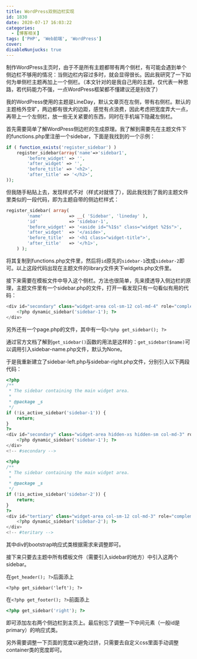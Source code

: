 ```yaml
---
title: WordPress双侧边栏实现
id: 1830
date: 2020-07-17 16:03:22
categories:
  - [博客相关]
tags: ['PHP', 'Web前端', 'WordPress']
cover: 
disableNunjucks: true
---
```


制作WordPress主页时，由于不是所有主题都带有两个侧栏，有可能会遇到单个侧边栏不够用的情况：当侧边栏内容过多时，就会显得很长。因此我研究了一下如何为单侧栏主题再加上一个侧栏。（本文针对的是我自己用的主题，仅代表一种思路，若代码能力不强，一点WordPress框架都不懂建议还是别改了）

我的WordPress使用的主题是LineDay，默认文章页在左侧，带有右侧栏。默认的主题格外空旷，两边都有很大的边距，感觉有点浪费，因此考虑把宽度弄大一点，再带上一个左侧栏，放一些无关紧要的东西，同时在手机端下隐藏左侧栏。


首先需要简单了解WordPress侧边栏的生成原理。我了解到需要先在主题文件下的functions.php里注册一个sidebar，下面是我找到的一个示例：

```php
if ( function_exists('register_sidebar') )
    register_sidebar(array('name'=>'sidebar1',
        'before_widget' => '',
        'after_widget' => '',
        'before_title' => '<h2>',
        'after_title' => '</h2>',
));
```

但我随手粘贴上去，发现样式不对（样式对就怪了），因此我找到了我的主题文件里类似的一段代码，即为主题自带的侧边栏样式：

```php
register_sidebar( array(
        'name'          => __( 'Sidebar', 'lineday' ),
        'id'            => 'sidebar-1',
        'before_widget' => '<aside id="%1$s" class="widget %2$s">',
        'after_widget'  => '</aside>',
        'before_title'  => '<h1 class="widget-title">',
        'after_title'   => '</h1>',
    ) );
```

将其复制到functions.php文件里，然后将`id`原先的`sidebar-1`改成`sidebar-2`即可。以上这段代码出现在主题文件的library文件夹下widgets.php文件里。


接下来需要在模板文件中导入这个侧栏。方法也很简单，先来摸透导入侧边栏的原理，主题文件里有一个sidebar.php的文件，打开一看发现只有一句看似有用的代码：



```php
<div id="secondary" class="widget-area col-sm-12 col-md-4" role="complementary" itemscope="itemscope" itemtype="http://schema.org/WPSideBar">
	<?php dynamic_sidebar('sidebar-1'); ?>
</div>
```

另外还有一个page.php的文件，其中有一句`<?php get_sidebar(); ?>`


通过官方文档了解到`get_sidebar()`函数的用法是这样的：`get_sidebar($name)`可以调用引入sidebar-name.php文件，默认为None。


于是我重新建立了sidebar-left.php与sidebar-right.php文件，分别引入以下两段代码：



```php
<?php
/**
 * The sidebar containing the main widget area.
 *
 * @package _s
 */
if (!is_active_sidebar('sidebar-1')) {
	return;
}
?>
<div id="secondary" class="widget-area hidden-xs hidden-sm col-md-3" role="complementary" itemscope="itemscope" itemtype="http://schema.org/WPSideBar">
	<?php dynamic_sidebar('sidebar-1'); ?>
</div>
<!-- #secondary -->
```


```php
<?php
/**
 * The sidebar containing the main widget area.
 *
 * @package _s
 */
if (!is_active_sidebar('sidebar-2')) {
	return;
}
?>
<div id="tertiary" class="widget-area col-sm-12 col-md-3" role="complementary" itemscope="itemscope" itemtype="http://schema.org/WPSideBar">
	<?php dynamic_sidebar('sidebar-2'); ?>
</div>
<!-- #teritary -->
```

其中div的bootstrap响应式类根据需求来调整即可。


接下来只要去主题中所有模板文件（需要引入sidebar的地方）中引入这两个sidebar。


在`get_header(); ?>`后面添上

```plaintext
<?php get_sidebar('left'); ?>
```

在`<?php get_footer(); ?>`前面添上

```php
<?php get_sidebar('right'); ?>
```

即可添加左右两个侧边栏到主页上。最后别忘了调整一下中间元素（一般id是primary）的响应式类。


另外需要调整一下页面的宽度以避免过挤，只需要去自定义css里面手动调整container类的宽度即可。
